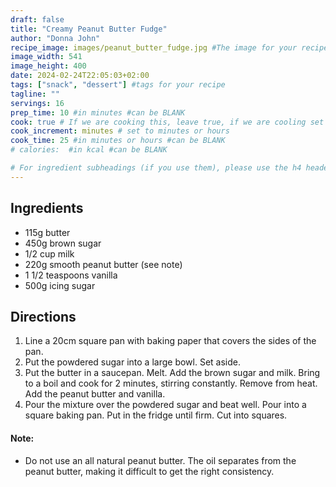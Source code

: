 ```yaml
---
draft: false
title: "Creamy Peanut Butter Fudge"
author: "Donna John"
recipe_image: images/peanut_butter_fudge.jpg #The image for your recipe
image_width: 541
image_height: 400
date: 2024-02-24T22:05:03+02:00
tags: ["snack", "dessert"] #tags for your recipe
tagline: ""
servings: 16
prep_time: 10 #in minutes #can be BLANK
cook: true # If we are cooking this, leave true, if we are cooling set to false
cook_increment: minutes # set to minutes or hours
cook_time: 25 #in minutes or hours #can be BLANK
# calories:  #in kcal #can be BLANK

# For ingredient subheadings (if you use them), please use the h4 header.  For print view I have those elements targeted
---
```



## Ingredients

- 115g butter
- 450g brown sugar
- 1/2 cup milk
- 220g smooth peanut butter (see note)
- 1 1/2 teaspoons vanilla
- 500g icing sugar

## Directions

1. Line a 20cm square pan with baking paper that covers the sides of the pan.
2. Put the powdered sugar into a large bowl. Set aside.
3. Put the butter in a saucepan. Melt. Add the brown sugar and milk. Bring to a boil and cook for 2 minutes, stirring constantly. Remove from heat. Add the peanut butter and vanilla.
4. Pour the mixture over the powdered sugar and beat well. Pour into a square baking pan. Put in the fridge until firm. Cut into squares. 

#### Note:
- Do not use an all natural peanut butter. The oil separates from the peanut butter, making it difficult to get the right consistency.